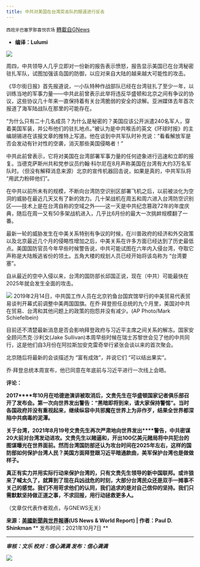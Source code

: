 ```yaml
---
title: 中共对美国在台湾突击队的报道进行反击
---
```

`西班牙巴塞罗那喜悦农场` [轉載自GNews](https://gnews.org/zh-hans/1580890/)

- **编译：Lulumi**


![](https://assets.gnews.org/wp-content/uploads/2021/10/tempsnip273.png)

周四，中共领导人几乎立即对一份新的报告表示愤怒，报告显示美国已在台湾秘密驻扎军队，试图加强该岛国的防御，以应对来自大陆的越来越大可能性的攻击。

《华尔街日报》首先报道说，一小队特种作战部队已经在台湾驻扎了至少一年，以训练当地的军事力量——中共此前曾表示此举将违反华盛顿和北京之间有争议的协议，这些协议几十年来一直保持着有关台湾脆弱的安全的谅解。亚洲媒体去年首次报道了海军陆战队在那里的可能存在。

“为什么只有二十几名成员？为什么是秘密的？美国应该公开派遣240名军人，穿着美国军装，并公布他们的驻扎地点。”被认为是中共喉舌的英文《环球时报》的主编胡锡进在该报文章的推特上写道。他在谈到中共军队时补充说：”看看解放军是否会发动有针对性的空袭，消灭那些美国侵略者！”

中共此前曾表示，它将对美国在台湾部署军事力量的任何迹象进行迅速和立即的报复。当德克萨斯州共和党参议员约翰·科尔尼在8月声称美国在台湾有大约3万名军队时。（但没有解释消息来源）北京的宣传机器回击说，如果是真的，中共军队将 “用武力粉碎他们”。

在中共以前所未有的规模，不断向台湾防空识别区部署飞机之后，以前被淡化为空洞的威胁在最近几天又有了新的效力。几十架战机在周五和周六进入台湾防空识别区——技术上是在台湾自称的空域之外——这一天是中共纪念篡政72年的年度庆典，随后在周一又有50多架战机进入，几乎比6月份的最大一次挑衅规模翻了一番。

最新一轮的威胁发生在中美关系特别有争议的时候，在川普政府的经济和外交政策以及北京最近几个月的侵略性增加之后，中美关系在许多方面已经达到了历史最低点。美国国防官员今年早些时候警告说，中共可能试图在六年内入侵台湾，夺取它声称是大陆叛逃省份的领土。五角大楼的规划人员已经开始将该岛称为 “台湾要塞”。

自从最近的空中入侵以来，台湾的国防部长邱国正说，现在（中共）可能最快在2025年就会发生全面的攻击。

![](https://assets.gnews.org/wp-content/uploads/2021/10/tempsnip274.png)
2019年2月14日，中共国工作人员在北京钓鱼台国宾馆举行的中美贸易代表贸易谈判开幕式前调整中美两国国旗。在乔·拜登担任总统的九个月里，美国对中共在贸易、台湾和其他问题上的政策的抱怨并没有减少。(AP Photo/Mark Schiefelbein)

目前还不清楚最新消息是否会影响拜登政府与习近平主席之间关系的解冻。国家安全顾问杰克·沙利文(Jake Sullivan)本周早些时候在瑞士苏黎世会见了他的中共同行，这是他们自3月份在阿拉斯加安克雷奇举行紧张会谈以来的首次聚会。

北京随后将最新的会谈描述为 “富有成效”，并说它们 “可以结出果实”。

乔·拜登总统本周宣布，他已同意在年底前与习近平进行一次线上会晤。

**评论：**

**2017****年10月在哈德逊演讲被取消后，文贵先生在华盛顿国家记者俱乐部召开了发布会。第一次向世界发出警告：“黑暗即将到来，请大家保持警惕”。当时各国政府并没有重视起来，继续纵容中共邪魔在世界上为非作歹，结果全世界都深陷中共病毒的泥潭。**

**关于台湾，2021年8月19号文贵先生再次严肃地向世界发出****警告，中共密谋20大前对台湾发动进攻。文贵先生以赌逼和，开出100亿美元赌局将中共犯台的图谋曝光在世界面前。然而台湾国防部还认为攻台时间在2025年左右，这样的国防部如何保护台湾人民？美国方面拜登跟习近平暗通款曲，美军保护台湾也是做做样子。**

**真正有实力并用实际行动来保护台湾的，只有文贵先生领导的新中国联邦。或许狼来了喊太久了，就算到了现在兵凶战危的时刻，大部分台湾民众还是双手一摊事不关己的感觉。我们不用苛求他们的认同，我们追求的是对自己信仰的坚持。我们只需默默坚持做正道之事，不求回报，用行动拯救更多人。**

（文章仅代表作者观点，与GNEWS无关）

**来源：[美國新聞與世界報導](https://www.usnews.com/news/world-report/articles/2021-10-07/china-levies-new-threats-at-reports-of-us-commandos-in-taiwan)(US News & World Report) | 作者：Paul D. Shinkman** ** 发布时间：2021年10月7日 **

* * *

***审核：文乐
校对：信心满满
发布：信心满满***

![](https://assets.gnews.org/wp-content/uploads/2021/10/tempsnip190.png)
